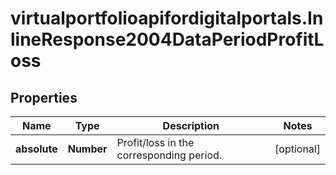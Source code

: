 # virtualportfolioapifordigitalportals.InlineResponse2004DataPeriodProfitLoss

## Properties

Name | Type | Description | Notes
------------ | ------------- | ------------- | -------------
**absolute** | **Number** | Profit/loss in the corresponding period. | [optional] 


